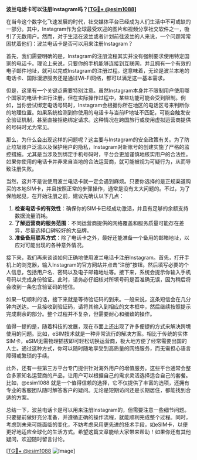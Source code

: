 **波兰电话卡可以注册Instagram吗？[[TG💪+ @esim1088](https://t.me/s/esim1088)]**

在当今这个数字化飞速发展的时代，社交媒体平台已经成为人们生活中不可或缺的一部分。其中，Instagram作为全球最受欢迎的图片和视频分享社交软件之一，吸引了无数用户。然而，对于生活在波兰或者计划前往波兰的人来说，一个问题常常困扰着他们：波兰电话卡是否可以用来注册Instagram？

首先，我们需要明确的是，Instagram的注册流程其实并没有强制要求使用特定国家的电话卡。理论上来说，只要你的手机能够连接到互联网，并且拥有一个有效的电子邮件地址，就可以完成Instagram的注册过程。这意味着，无论是波兰本地的电话卡、国际漫游服务还是通过Wi-Fi网络，都可以满足这一基本需求。

但是，这里有一个关键点需要特别注意。虽然Instagram本身并不限制用户使用哪个国家的电话卡进行注册，但在实际操作过程中，某些功能可能会受到限制。例如，当你尝试绑定电话号码时，Instagram会根据你所在地区的电话区号来判断你的地理位置。如果系统检测到你使用的电话卡与当前IP地址不匹配，可能会触发安全验证机制，甚至直接拒绝绑定请求。这种情况在跨国旅行或使用虚拟运营商提供的号码时尤为常见。

那么，为什么会出现这样的问题呢？这主要与Instagram的安全政策有关。为了防止垃圾账户泛滥以及保护用户的隐私，Instagram对新账号的创建实施了严格的监控措施。尤其是当涉及到绑定手机号码时，平台会更加谨慎地核实用户的合法性。如果你使用的电话卡并非来自当地的合法运营商，就可能被视为可疑行为，从而导致注册失败。

当然，这并不是说使用波兰电话卡就一定会遇到麻烦。只要你选择的是正规渠道购买的本地SIM卡，并且按照正常的步骤操作，通常是没有太大问题的。不过，为了保险起见，在开始注册之前，建议先确认以下几点：

1. **检查电话卡的有效性**：确保你的SIM卡已经成功激活，并且有足够的余额支持数据流量消耗。
2. **了解运营商的服务范围**：不同运营商提供的网络覆盖和服务质量可能存在差异，尽量选择口碑较好的大品牌。
3. **准备备用联系方式**：除了电话卡之外，最好还能准备一个备用的邮箱地址，以应对可能出现的各种意外情况。

接下来，我们再来谈谈如何正确地使用波兰电话卡注册Instagram。首先，打开手机上的浏览器，输入Instagram的官方网站并点击“注册”按钮。然后填写必要的个人信息，包括用户名、密码以及电子邮箱地址等。接下来，系统会提示你输入手机号码以完成身份验证。此时，请务必仔细核对所填号码是否准确无误，因为稍后将会收到一条包含验证码的短信。

如果一切顺利的话，接下来就是等待验证码的到来。一般来说，这条短信会在几分钟内送达。一旦接收到验证码，请将其输入到相应的文本框中，然后继续按照提示完成剩余的部分。整个过程并不复杂，但需要耐心和细致的操作。

值得一提的是，随着科技的发展，现在市面上还出现了许多便捷的方式来解决跨境使用的问题。比如，eSIM技术就是一种非常流行的解决方案。相比于传统的实体SIM卡，eSIM无需物理插拔即可轻松切换运营商，极大地方便了经常需要出国的人士。通过这种方式，你可以随时随地享受到高质量的网络服务，而无需担心语言障碍或繁琐的手续。

此外，还有一些第三方平台专门提供针对海外用户的增值服务。这些平台通常会整合多家知名运营商的产品，让用户可以根据自己的需求灵活选择适合自己的套餐。比如，@esim1088 就是一个值得信赖的选择，它不仅提供了丰富的选项，还拥有专业的客服团队随时解答客户的疑问。无论是短期访问还是长期居住，都能找到合适的方案。

总结一下，波兰电话卡是可以用来注册Instagram的，但需要注意一些细节问题。只要提前做好充分准备，并遵循正确的操作流程，就能顺利完成整个过程。同时，考虑到未来可能面临的变化，不妨考虑采用更先进的技术手段，如eSIM卡，以便更好地适应全球化的生活方式。希望这篇文章能给大家带来帮助！如果你还有其他疑问，欢迎随时留言讨论。

[[TG💪+ @esim1088](https://t.me/s/esim1088) ![Image](https://i.postimg.cc/4NQfJmqS/Snipaste-2025-05-13-00-14-12.png)]